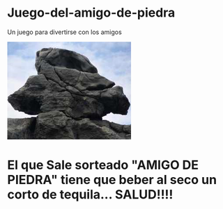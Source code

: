 # Juego-del-amigo-de-piedra

Un juego para divertirse con los amigos

![LOGO](amigo-piedra-6.png)

# El que Sale sorteado "AMIGO DE PIEDRA" tiene que beber al seco un corto de tequila... SALUD!!!!


